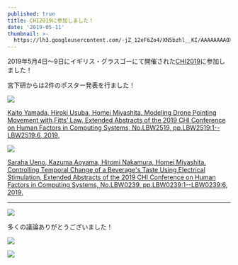 ```yaml
---
published: true
title: CHI2019に参加しました！
date: '2019-05-11'
thumbnail: >-
  https://lh3.googleusercontent.com/-jZ_12eF6Zo4/XN5bzhl__KI/AAAAAAAAOXc/93sokbYebW07UK-ghcHuG2NPsTXHvPzQACE0YBhgL/IMG_20190507_123150.jpg
---
```

2019年5月4日～9日にイギリス・グラスゴーにて開催された[CHI2019](https://chi2019.acm.org/)に参加しました！

宮下研からは2件のポスター発表を行ました！

![](https://lh3.googleusercontent.com/-vgLdyeLpoPA/XN5aaytysUI/AAAAAAAAOWM/pX-7YW3eVCcVCgYDtRGuVUQO5zYpks1tQCLcBGAs/IMG_20190508_105209.jpg)

[Kaito Yamada, Hiroki Usuba, Homei Miyashita. Modeling Drone Pointing Movement with Fitts’ Law, Extended Abstracts of the 2019 CHI Conference on Human Factors in Computing Systems, No.LBW2519, pp.LBW2519:1--LBW2519:6, 2019.](https://research.miyashita.com/papers/I37)

![](https://lh3.googleusercontent.com/-CzUPDBsz9Z0/XN5b1tqTvbI/AAAAAAAAOX8/vlwUeEiaqZc1FDXI-e1jkJXk5MtPX3ECACE0YBhgL/IMG_20190508_103222.jpg)

[Saraha Ueno, Kazuma Aoyama, Hiromi Nakamura, Homei Miyashita. Controlling Temporal Change of a Beverage's Taste Using Electrical Stimulation, Extended Abstracts of the 2019 CHI Conference on Human Factors in Computing Systems, No.LBW0239, pp.LBW0239:1--LBW0239:6, 2019.](https://research.miyashita.com/papers/I36)

- - -

![](https://lh3.googleusercontent.com/-VdeuU2Av3Gg/XN5fQi_LRlI/AAAAAAAAOYw/VO4HCkDKZJo_954cov1xadawLYvlgndMACE0YBhgL/ScreenShot%2B39.png)

多くの議論ありがとうございました！

![](https://lh3.googleusercontent.com/-o2-6nq5XdLs/XN5b3dZHIJI/AAAAAAAAOX8/AcF1rVyvf1Md_OSmrNNaeAswNRLGUestwCE0YBhgL/IMG_20190509_173223.jpg)

![](https://lh3.googleusercontent.com/-8D5twdXEQgg/XN5bu6xFhAI/AAAAAAAAOX8/fXV8e4SWKlApy2yw4a7ag8PU_am_GkZ4ACE0YBhgL/i55rg-t44yc.gif)
